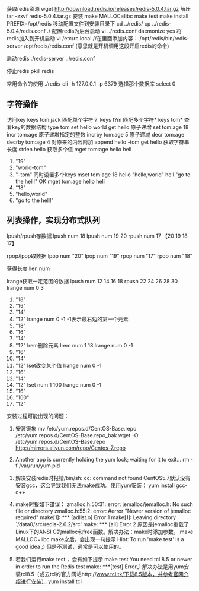 获取redis资源
wget http://download.redis.io/releases/redis-5.0.4.tar.gz
解压
tar -zxvf redis-5.0.4.tar.gz
安装
make MALLOC=libc
make test 
make install PREFIX=/opt/redis
移动配置文件到安装目录下
cd ../redis/
cp ../redis-5.0.4/redis.conf ./
配置redis为后台启动
vi ../redis.conf 
daemonize yes
将redis加入到开机启动
vi /etc/rc.local //在里面添加内容：
/opt/redis/bin/redis-server /opt/redis/redis.conf (意思就是开机调用这段开启redis的命令)

启动redis
./redis-server ../redis.conf 

停止redis
pkill redis  

常用命令的使用
./redis-cli -h 127.0.0.1 -p 6379
选择那个数据库
select 0

## 字符操作
访问key
keys tom:jack
匹配单个字符？
keys t?m
匹配多个字符*
keys tom*
查看key的数据结构
type tom
set hello world
get hello
原子递增
set tom:age 18
incr tom:age
原子递增指定的整数
incrby tom:age 5
原子递减
decr tom:age
decrby tom:age 4
对原来的内容附加
append hello -tom
get hello
获取字符串长度
strlen hello
获取多个值
mget tom:age hello hell
1) "19"
2) "world-tom"
3) "-tom"
同时设置多个keys
mset tom:age 18 hello "hello,world" hell "go to the hell!"
OK
mget tom:age hello hell
1) "18"
2) "hello,world"
3) "go to the hell!"

## 列表操作，实现分布式队列

lpush/rpush存数据
lpush num 18
lpush num 19 20
rpush num 17
【20 19 18 17】

rpop/lpop取数据
lpop num
"20"
lpop num
"19"
rpop num
"17"
rpop num
"18"

获得长度
llen num

lrange获取一定范围的数据
lpush num 12 14 16 18
rpush 22 24 26 28 30
lrange num 0 3
1) "18"
2) "16"
3) "14"
4) "12"
lrange num 0 -1 -1表示最右边的第一个元素
1) "18"
2) "16"
3) "14"
4) "12"
lrem删除元素
lrem num 1 18
lrange num 0 -1
1) "16"
2) "14"
3) "12"
lset改变某个值
lrange num 0 -1
1) "16"
2) "14"
3) "12"
lset num 1 100
lrange num 0 -1
1) "16"
2) "100"
3) "12"

安装过程可能出现的问题：

1. 安装镜象
mv /etc/yum.repos.d/CentOS-Base.repo /etc/yum.repos.d/CentOS-Base.repo_bak
wget -O /etc/yum.repos.d/CentOS-Base.repo http://mirrors.aliyun.com/repo/Centos-7.repo

2. Another app is currently holding the yum lock; waiting for it to exit...
rm -f /var/run/yum.pid

3. 解决安装redis时报错/bin/sh: cc: command not found
CentOS5.7默认没有安装gcc，这会导致我们无法make成功。使用yum安装：
yum install gcc-c++

4. make时报如下错误：
zmalloc.h:50:31: error: jemalloc/jemalloc.h: No such file or directory
zmalloc.h:55:2: error: #error "Newer version of jemalloc required"
make[1]: *** [adlist.o] Error 1
make[1]: Leaving directory `/data0/src/redis-2.6.2/src'
make: *** [all] Error 2
原因是jemalloc重载了Linux下的ANSI C的malloc和free函数。解决办法：make时添加参数。
make MALLOC=libc
make之后，会出现一句提示
Hint: To run 'make test' is a good idea ;) 
但是不测试，通常是可以使用的。

5. 若我们运行make test ，会有如下提示
make test
You need tcl 8.5 or newer in order to run the Redis test
make: ***[test] Error_1
解决办法是用yum安装tcl8.5（或去tcl的官方网站http://www.tcl.tk/下载8.5版本，并参考官网介绍进行安装）
yum install tcl